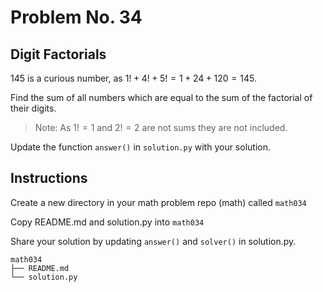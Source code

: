 # Problem No. 34

## Digit Factorials

$145$ is a curious number, as $1! + 4! + 5! = 1 + 24 + 120 = 145$.

Find the sum of all numbers which are equal to the sum of the factorial of their digits.

> Note: As $1! = 1$ and $2! = 2$ are not sums they are not included.

Update the function `answer()` in `solution.py` with your solution.

## Instructions

Create a new directory in your math problem repo (math) called `math034`

Copy README.md and solution.py into `math034`

Share your solution by updating `answer()` and `solver()` in solution.py.

```
math034
├── README.md
└── solution.py
``` 

